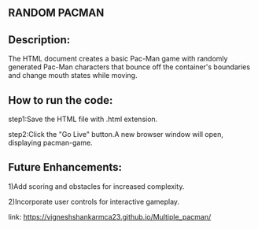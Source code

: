 ## RANDOM PACMAN

## Description:

The HTML document creates a basic Pac-Man game with randomly generated Pac-Man characters that bounce off the container's boundaries and change mouth states while moving.

## How to run the code:

step1:Save the HTML file with .html extension.

step2:Click the "Go Live" button.A new browser window will open, displaying pacman-game.

## Future Enhancements:

1)Add scoring and obstacles for increased complexity.

2)Incorporate user controls for interactive gameplay.

link: https://vigneshshankarmca23.github.io/Multiple_pacman/ 

